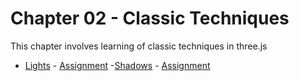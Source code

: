 # Chapter 02 - Classic Techniques
This chapter involves learning of classic techniques in three.js

- [Lights](https://github.com/DvbyDt/Learning-Three.js/tree/main/Chapter%2002-%20Classic%20Techniques/Lights/Lights) - [Assignment](https://lightsinthreejs.netlify.app/)
-[Shadows](https://github.com/DvbyDt/Learning-Three.js/tree/main/Chapter%2002-%20Classic%20Techniques/Shadows/Shadows) -
[Assignment](https://shadowsinthreejs.netlify.app/)

